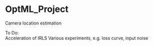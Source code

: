 # OptML_Project
Camera location estimation

To Do:  
Acceleration of IRLS
Various experiments, e.g. loss curve, input noise  
